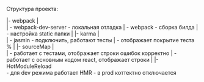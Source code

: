 Структура проекта:

|- webpack
|  \
|   - webpack-dev-server - локальная отладка
|   - webpack - сборка билда
|   - настройка static папки
|
|- karma
|  \
|   - jasmin - подключить, работают тесты
|   - отображает покрытие теста %
|
|- sourceMap
|  \
|   - работает с тестами, отображает строки ошибок корректно
|   - работает с основным кодом react, отображает строки
|
|- HotModuleReload
   \
    - для dev режима работает HMR
    - в prod коттектно отключается
